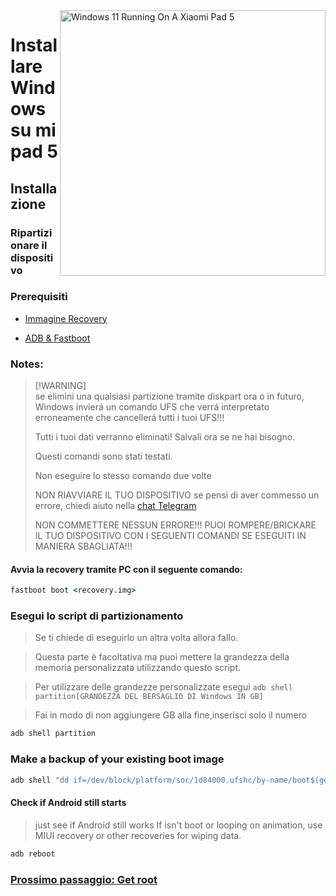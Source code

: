 <img align="right" src="https://raw.githubusercontent.com/erdilS/Port-Windows-11-Xiaomi-Pad-5/main/nabu.png" width="425" alt="Windows 11 Running On A Xiaomi Pad 5">


# Installare Windows su mi pad 5

## Installazione

### Ripartizionare il dispositivo

### Prerequisiti

- [Immagine Recovery](https://github.com/erdilS/Port-Windows-11-Xiaomi-Pad-5/releases/download/1.0/recovery.img)

- [ADB & Fastboot](https://developer.android.com/studio/releases/platform-tools)

### Notes:
> [!WARNING]\
> se elimini una qualsiasi partizione tramite diskpart ora o in futuro, Windows invierá un comando UFS che verrá interpretato erroneamente che cancellerá tutti i tuoi UFS!!!
> 
> Tutti i tuoi dati verranno eliminati! Salvali ora se ne hai bisogno.
> 
> Questi comandi sono stati testati.
> 
> Non eseguire lo stesso comando due volte
> 
> NON RIAVVIARE IL TUO DISPOSITIVO se pensi di aver commesso un errore, chiedi aiuto nella [chat Telegram](https://t.me/nabuwoa)
> 
> NON COMMETTERE NESSUN ERRORE!!! PUOI ROMPERE/BRICKARE IL TUO DISPOSITIVO CON I SEGUENTI COMANDI SE ESEGUITI IN MANIERA SBAGLIATA!!!


#### Avvia la recovery tramite PC con il seguente comando:
```cmd
fastboot boot <recovery.img>
```
 ### Esegui lo script di partizionamento

> Se ti chiede di eseguirlo un altra volta allora fallo.

> Questa parte è facoltativa ma puoi mettere la grandezza della memoria personalizzata utilizzando questo script.

> Per utilizzare delle grandezze personalizzate esegui  ```adb shell partition[GRANDEZZA DEL BERSAGLIO DI Windows IN GB]```

> Fai in modo di non aggiungere GB alla fine,inserisci  solo il numero


```cmd
adb shell partition
```


### Make a backup of your existing boot image

```cmd
adb shell "dd if=/dev/block/platform/soc/1d84000.ufshc/by-name/boot$(getprop ro.boot.slot_suffix) of=/tmp/normal_boot.img" && adb pull /tmp/normal_boot.img
```


#### Check if Android still starts
> just see if Android still works
If isn't boot or looping on animation, use MIUI recovery or other recoveries for wiping data.

```cmd
adb reboot
```


### [Prossimo passaggio: Get root](/guide/Italian/2-rootguide-it.md)

